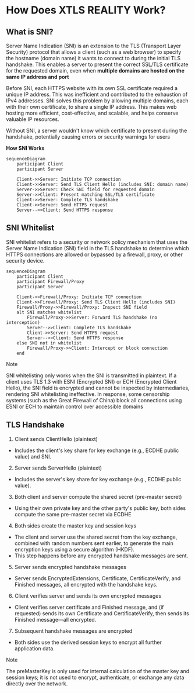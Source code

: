 # How Does XTLS REALITY Work?

## What is SNI?

Server Name Indication (SNI) is an extension to the TLS (Transport Layer Security) protocol that allows a client (such as a web browser) to specify the hostname (domain name) it wants to connect to during the initial TLS handshake. This enables a server to present the correct SSL/TLS certificate for the requested domain, even when **multiple domains are hosted on the same IP address and port**

Before SNI, each HTTPS website with its own SSL certificate required a unique IP address. This was inefficient and contributed to the exhaustion of IPv4 addresses. SNI solves this problem by allowing multiple domains, each with their own certificate, to share a single IP address. This makes web hosting more efficient, cost-effective, and scalable, and helps conserve valuable IP resources.

Without SNI, a server wouldn't know which certificate to present during the handshake, potentially causing errors or security warnings for users

**How SNI Works**

```mermaid
sequenceDiagram
    participant Client
    participant Server

    Client->>Server: Initiate TCP connection
    Client->>Server: Send TLS Client Hello (includes SNI: domain name)
    Server->>Server: Check SNI field for requested domain
    Server->>Client: Present matching SSL/TLS certificate
    Client->>Server: Complete TLS handshake
    Client->>Server: Send HTTPS request
    Server-->>Client: Send HTTPS response
```

## SNI Whitelist

SNI whitelist refers to a security or network policy mechanism that uses the Server Name Indication (SNI) field in the TLS handshake to determine which HTTPS connections are allowed or bypassed by a firewall, proxy, or other security device.

```mermaid
sequenceDiagram
    participant Client
    participant Firewall/Proxy
    participant Server

    Client->>Firewall/Proxy: Initiate TCP connection
    Client->>Firewall/Proxy: Send TLS Client Hello (includes SNI)
    Firewall/Proxy->>Firewall/Proxy: Inspect SNI field
    alt SNI matches whitelist
        Firewall/Proxy->>Server: Forward TLS handshake (no interception)
        Server-->>Client: Complete TLS handshake
        Client->>Server: Send HTTPS request
        Server-->>Client: Send HTTPS response
    else SNI not in whitelist
        Firewall/Proxy->>Client: Intercept or block connection
    end
```

> [!NOTE]  
> SNI whitelisting only works when the SNI is transmitted in plaintext. If a client uses TLS 1.3 with ESNI (Encrypted SNI) or ECH (Encrypted Client Hello), the SNI field is encrypted and cannot be inspected by intermediaries, rendering SNI whitelisting ineffective. In response, some censorship systems (such as the Great Firewall of China) block all connections using ESNI or ECH to maintain control over accessible domains

## TLS Handshake

1. Client sends ClientHello (plaintext)

- Includes the client's key share for key exchange (e.g., ECDHE public value) and SNI.

2. Server sends ServerHello (plaintext)

- Includes the server's key share for key exchange (e.g., ECDHE public value).

3. Both client and server compute the shared secret (pre-master secret)

- Using their own private key and the other party's public key, both sides compute the same pre-master secret via ECDHE

4. Both sides create the master key and session keys

- The client and server use the shared secret from the key exchange, combined with random numbers sent earlier, to generate the main encryption keys using a secure algorithm (HKDF).
- This step happens before any encrypted handshake messages are sent.

5. Server sends encrypted handshake messages

- Server sends EncryptedExtensions, Certificate, CertificateVerify, and Finished messages, all encrypted with the handshake keys.

6. Client verifies server and sends its own encrypted messages

- Client verifies server certificate and Finished message, and (if requested) sends its own Certificate and CertificateVerify, then sends its Finished message—all encrypted.

7. Subsequent handshake messages are encrypted

- Both sides use the derived session keys to encrypt all further application data.

> [!NOTE]  
> The preMasterKey is only used for internal calculation of the master key and session keys; it is not used to encrypt, authenticate, or exchange any data directly over the network.
